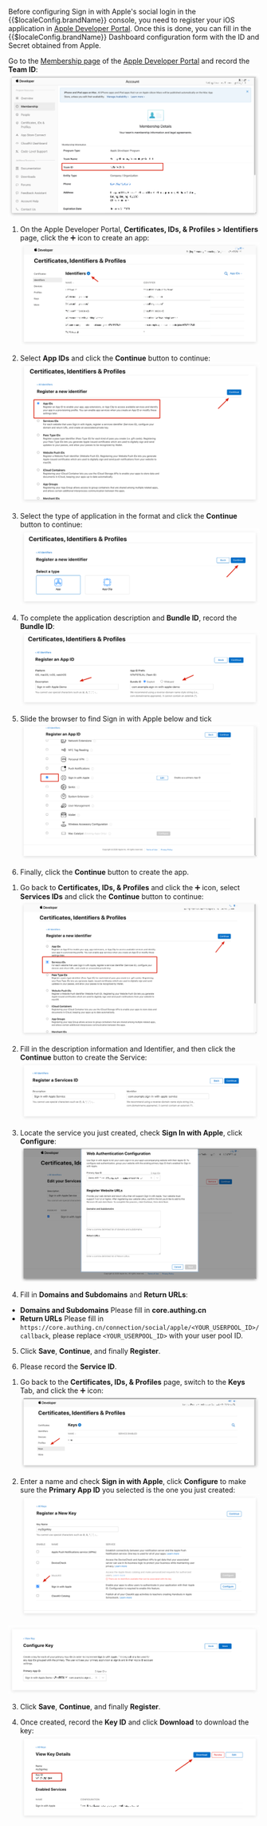 <IntegrationDetailCard title="Get Team ID">

Before configuring Sign in with Apple's social login in the {{$localeConfig.brandName}} console, you need to register your iOS application in [Apple Developer Portal](https://developer.apple.com/account/#). Once this is done, you can fill in the {{$localeConfig.brandName}} Dashboard configuration form with the ID and Secret obtained from Apple.

</IntegrationDetailCard>

<IntegrationDetailCard title="Create an App ID">

Go to the [Membership page](https://developer.apple.com/account/#/membership) of the [Apple Developer Portal](https://developer.apple.com/account/#) and record the **Team ID**:
![](./images/get-team-id.png)

1. On the Apple Developer Portal, **Certificates, IDs, & Profiles > Identifiers** page, click the ➕ icon to create an app:
![](./images/add-identifier.png)

2. Select **App IDs** and click the **Continue** button to continue:
![](./images/continue.png)

3. Select the type of application in the format and click the **Continue** button to continue:
![](./images/continue-2.png)

4. To complete the application description and **Bundle ID**, record the **Bundle ID**:
![](./images/get-bundle-id.png)

5. Slide the browser to find Sign in with Apple below and tick
![](./images/check-sign-in-with-apple.png)

6. Finally, click the **Continue** button to create the app.

</IntegrationDetailCard>

<IntegrationDetailCard title="Create a Service ID">

1. Go back to **Certificates, IDs, & Profiles** and click the ➕ icon, select **Services IDs** and click the **Continue** button to continue:
![](./images/continue-3.png)

2. Fill in the description information and Identifier, and then click the **Continue** button to create the Service:
![](./images/continue-4.png)

3. Locate the service you just created, check **Sign In with Apple**, click **Configure**:
![](./images/add-redirect-url.png)

4. Fill in **Domains and Subdomains** and **Return URLs**:
- **Domains and Subdomains** Please fill in **core.authing.cn**
- **Return URLs** Please fill in `https://core.authing.cn/connection/social/apple/<YOUR_USERPOOL_ID>/callback`, please replace `<YOUR_USERPOOL_ID>` with your user pool ID.

5. Click **Save**, **Continue**, and finally **Register**.

6. Please record the **Service ID**.

</IntegrationDetailCard>

<IntegrationDetailCard title="Configure Signing Key">

1. Go back to the **Certificates, IDs, & Profiles** page, switch to the **Keys** Tab, and click the ➕ icon:
![](./images/keys-tab.png)

2. Enter a name and check **Sign in with Apple**, click **Configure** to make sure the **Primary App ID** you selected is the one you just created:
![](./images/checkbox-2.png)

![](./images/configure-key.png)

3. Click **Save**, **Continue**, and finally **Register**.

4. Once created, record the **Key ID** and click **Download** to download the key:
![](./images/download.png)

</IntegrationDetailCard>
